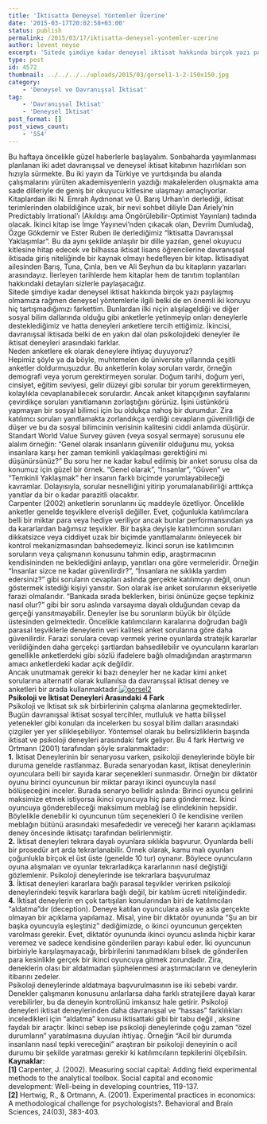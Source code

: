 ```yaml
---
title: 'İktisatta Deneysel Yöntemler Üzerine'
date: '2015-03-17T20:02:58+03:00'
status: publish
permalink: /2015/03/17/iktisatta-deneysel-yontemler-uzerine
author: levent_neyse
excerpt: 'Sitede şimdiye kadar deneysel iktisat hakkında birçok yazı paylaşmış olmamıza rağmen deneysel yöntemlerle ilgili belki de en önemli iki konuyu hiç tartışmadığımızı farkettim. Bunlardan ilki niçin alışılageldiği ve diğer sosyal bilim dallarında olduğu gibi anketlerle yetinmeyip onları deneylerle desteklediğimiz ve hatta deneyleri anketlere tercih ettiğimiz. İkincisi, davranışsal iktisada belki de en yakın dal olan psikolojideki deneyler ile iktisat deneyleri arasındaki farklar. Gelin bu konulara bir göz atalım.'
type: post
id: 4572
thumbnail: ../../../../uploads/2015/03/gorsel1-1-2-150x150.jpg
category:
    - 'Deneysel ve Davranışsal İktisat'
tag:
    - 'Davranışsal İktisat'
    - 'Deneysel İktisat'
post_format: []
post_views_count:
    - '554'
---
```

Bu haftaya öncelikle güzel haberlerle başlayalım. Sonbaharda yayımlanması planlanan iki adet davranışsal ve deneysel iktisat kitabının hazırlıkları son hızıyla sürmekte. Bu iki yayın da Türkiye ve yurtdışında bu alanda çalışmalarını yürüten akademisyenlerin yazdığı makalelerden oluşmakta ama sade dilleriyle de geniş bir okuyucu kitlesine ulaşmayı amaçlıyorlar.  
Kitaplardan ilki N. Emrah Aydınonat ve Ü. Barış Urhan’ın derlediği, iktisat terimlerinden olabildiğince uzak, bir nevi sohbet diliyle Dan Ariely’nin Predictably Irrational’ı (Akıldışı ama Öngörülebilir-Optimist Yayınları) tadında olacak. İkinci kitap ise İmge Yayınevi’nden çıkacak olan, Devrim Dumludağ, Özge Gökdemir ve Ester Ruben ile derlediğimiz “İktisatta Davranışsal Yaklaşımlar”. Bu da aynı şekilde anlaşılır bir dille yazılan, genel okuyucu kitlesine hitap edecek ve bilhassa iktisat lisans öğrencilerine davranışsal iktisada giriş niteliğinde bir kaynak olmayı hedefleyen bir kitap. İktisadiyat ailesinden Barış, Tuna, Çınla, ben ve Ali Seyhun da bu kitapların yazarları arasındayız. İlerleyen tarihlerde hem kitaplar hem de tanıtım toplantıları hakkındaki detayları sizlerle paylaşacağız.  
Sitede şimdiye kadar deneysel iktisat hakkında birçok yazı paylaşmış olmamıza rağmen deneysel yöntemlerle ilgili belki de en önemli iki konuyu hiç tartışmadığımızı farkettim. Bunlardan ilki niçin alışılageldiği ve diğer sosyal bilim dallarında olduğu gibi anketlerle yetinmeyip onları deneylerle desteklediğimiz ve hatta deneyleri anketlere tercih ettiğimiz. İkincisi, davranışsal iktisada belki de en yakın dal olan psikolojideki deneyler ile iktisat deneyleri arasındaki farklar.  
Neden anketlere ek olarak deneylere ihtiyaç duyuyoruz?  
Hepimiz şöyle ya da böyle, muhtemelen de üniversite yıllarında çeşitli anketler doldurmuşuzdur. Bu anketlerin kolay soruları vardır, örneğin demografi veya yorum gerektirmeyen sorular. Doğum tarihi, doğum yeri, cinsiyet, eğitim seviyesi, gelir düzeyi gibi sorular bir yorum gerektirmeyen, kolaylıkla cevaplanabilecek sorulardır. Ancak anket kitapçığının sayfalarını çevirdikçe soruları yanıtlamanın zorlaştığını görürüz. İşini üstünkörü yapmayan bir sosyal bilimci için bu oldukça nahoş bir durumdur. Zira katılımcı soruları yanıtlamakta zorlandıkça verdiği cevapların güvenilirliği de düşer ve bu da sosyal bilimcinin verisinin kalitesini ciddi anlamda düşürür.  
Standart World Value Survey güven (veya sosyal sermaye) sorusunu ele alalım örneğin: “Genel olarak insanların güvenilir olduğunu mu, yoksa insanlara karşı her zaman temkinli yaklaşılması gerektiğini mi düşünürsünüz?” Bu soru her ne kadar kabul edilmiş bir anket sorusu olsa da konumuz için güzel bir örnek. “Genel olarak”, “İnsanlar”, “Güven” ve “Temkinli Yaklaşmak” her insanın farklı biçimde yorumlayabileceği kavramlar. Dolayısıyla, sorular nesnelliğini yitirip yorumalanabilirliği arttıkça yanıtlar da bir o kadar parazitli olacaktır.  
Carpenter (2002) anketlerin sorunlarını üç maddeyle özetliyor. Öncelikle anketler genelde teşviklere elverişli değiller. Evet, çoğunlukla katılımcılara belli bir miktar para veya hediye veriliyor ancak bunlar performansından ya da kararlardan bağımsız teşvikler. Bir başka deyişle katılımcının soruları dikkatsizce veya ciddiyet uzak bir biçimde yanıtlamalarını önleyecek bir kontrol mekanizmasından bahsedemeyiz. İkinci sorun ise katılımcının soruların veya çalışmanın konusunu tahmin edip, araştırmacının kendisininden ne beklediğini anlayıp, yanıtları ona göre vermeleridir. Örneğin “İnsanlar sizce ne kadar güvenilirdir?”, “İnsanlara ne sıklıkla yardım edersiniz?” gibi soruların cevapları aslında gerçekte katılımcıyı değil, onun göstermek istediği kişiyi yansıtır. Son olarak ise anket sorularının ekseriyetle farazi olmalarıdır. “Bankada sırada beklerken, birisi önünüze geçse tepkiniz nasıl olur?” gibi bir soru aslında varsayıma dayalı olduğundan cevap da gerçeği yansıtmayabilir. Deneyler ise bu sorunların büyük bir ölçüde üstesinden gelmektedir. Öncelikle katılımcıların karalarına doğrudan bağlı parasal teşviklerle deneylerin veri kalitesi anket sorularına göre daha güvenilirdir. Farazi sorulara cevap vermek yerine oyunlarda stratejik kararlar verildiğinden daha gerçekçi şartlardan bahsedilebilir ve oyuncuların kararları genellikle anketlerdeki gibi sözlü ifadelere bağlı olmadığından araştırmanın amacı anketlerdeki kadar açık değildir.  
Ancak unutmamak gerekir ki bazı deneyler her ne kadar kimi anket sorularına alternatif olarak kullanılsa da davranışsal iktisat deney ve anketleri bir arada kullanmaktadır.[![gorsel2](../../../../uploads/2015/03/gorsel2-1-2-300x154.jpg)](https://iktisadiyat.com/wp-content/uploads/2015/03/gorsel2-1-2-2.jpg)  
**Psikoloji ve İktisat Deneyleri Arasındaki 4 Fark**  
Psikoloji ve İktisat sık sık birbirlerinin çalışma alanlarına geçmektedirler. Bugün davranışsal iktisat sosyal tercihler, mutluluk ve hatta bilişsel yetenekler gibi konuları da incelerken bu sosyal bilim dalları arasındaki çizgiler yer yer silikleşebiliyor. Yöntemsel olarak bu belirsizliklerin başında iktisat ve psikoloji deneyleri arasındaki fark geliyor. Bu 4 fark Hertwig ve Ortmann (2001) tarafından şöyle sıralanmaktadır:  
**1.** İktisat Deneylerinin bir senaryosu varken, psikoloji deneylerinde böyle bir duruma genelde rastlanmaz. Burada senaryodan kasıt, iktisat deneylerinin oyunculara belli bir sayıda karar seçenekleri sunmasıdır. Örneğin bir diktatör oyunu birinci oyuncunun bir miktar parayı ikinci oyuncuyla nasıl bölüşeceğini inceler. Burada senaryo bellidir aslında: Birinci oyuncu gelirini maksimize etmek istiyorsa ikinci oyuncuya hiç para göndermez. İkinci oyuncuya gönderebileceği maksimum meblağ ise elindekinin hepsidir. Böylelikle denebilir ki oyuncunun tüm seçenekleri 0 ile kendisine verilen meblağın bütünü arasındaki mesafededir ve vereceği her kararın açıklaması deney öncesinde iktisatçı tarafından belirlenmiştir.  
**2.** İktisat deneyleri tekrara dayalı oyunlara sıklıkla başvurur. Oyunlarda belli bir prosedür art arda tekrarlanabilir. Örnek olarak, kamu malı oyunları çoğunlukla birçok el üst üste (genelde 10 tur) oynanır. Böylece oyuncuların oyuna alışmaları ve oyunlar tekrarladıkça kararlarının nasıl değiştiği gözlemlenir. Psikoloji deneylerinde ise tekrarlara başvurulmaz  
**3.** İktisat deneyleri kararlara bağlı parasal teşvikler verirken psikoloji deneylerindeki teşvik kararlara bağlı değil, bir katılım ücreti niteliğindedir.  
**4.** İktisat deneylerin en çok tartışılan konularından biri de katılımcıları “aldatma”dır (deception). Deneye katılan oyunculara asla ve asla gerçekte olmayan bir açıklama yapılamaz. Misal, yine bir diktatör oyununda “Şu an bir başka oyuncuyla eşleştiniz” dediğimizde, o ikinci oyuncunun gerçekten varolması gerekir. Evet, diktatör oyununda ikinci oyuncu aslında hiçbir karar veremez ve sadece kendisine gönderilen parayı kabul eder. İki oyuncunun birbiriyle karşılaşmayacağı, birbirilerini tanımadıklanı bilsek de gönderilen para kesinlikle gerçek bir ikinci oyuncuya gitmek zorundadır. Zira, deneklerin olası bir aldatmadan şüphelenmesi araştırmacıların ve deneylerin itibarını zedeler.  
Psikoloji deneylerinde aldatmaya başvurulmasının ise iki sebebi vardır. Denekler çalışmanın konusunu anlarlarsa daha farklı stratejilere dayalı karar verebilirler, bu da deneyin kontrolünü imkansız hale getirir. Psikoloji deneyleri iktisat deneylerinden daha davranışsal ve “hassas” farklılıkları inceledikleri için “aldatma” konusu iktisattaki gibi bir tabu değil , aksine faydalı bir araçtır. İkinci sebep ise psikoloji deneylerinde çoğu zaman “özel durumların” yaratılmasına duyulan ihtiyaç. Örneğin “Acil bir durumda insanların nasıl tepki vereceğini” araştıran bir psikoloji deneyinin o acil durumu bir şekilde yaratması gerekir ki katılımcıların tepkilerini ölçebilsin.  
**Kaynaklar:**  
**\[1\]** Carpenter, J. (2002). Measuring social capital: Adding field experimental methods to the analytical toolbox. Social capital and economic development: Well-being in developing countries, 119-137.  
**\[2\]** Hertwig, R., &amp; Ortmann, A. (2001). Experimental practices in economics: A methodological challenge for psychologists?. Behavioral and Brain Sciences, 24(03), 383-403.